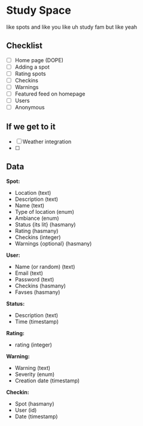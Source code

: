 # Study Space
like spots and like you like uh study fam but like yeah

Checklist
----------
- [ ] Home page (DOPE)
- [ ] Adding a spot
- [ ] Rating spots
- [ ] Checkins
- [ ] Warnings
- [ ] Featured feed on homepage
- [ ] Users
- [ ] Anonymous

If we get to it
--------------
- [ ] Weather integration
- [ ] 

Data 
------

**Spot:** 
- Location 		(text)
- Description		(text)
- Name			(text)
- Type of location	(enum)
- Ambiance		(enum)
- Status {its lit}	(hasmany)
- Rating		(hasmany)
- Checkins		(integer)
- Warnings {optional} 	(hasmany)

**User:**
- Name (or random)	(text)
- Email			(text)
- Password		(text)
- Checkins		(hasmany)
- Favses		(hasmany)

**Status:**
- Description		(text)
- Time			(timestamp)

**Rating:**
- rating		(integer)

**Warning:**
- Warning		(text)
- Severity		(enum)
- Creation date		(timestamp)

**Checkin:**
- Spot			(hasmany)
- User			(id)
- Date			(timestamp)


